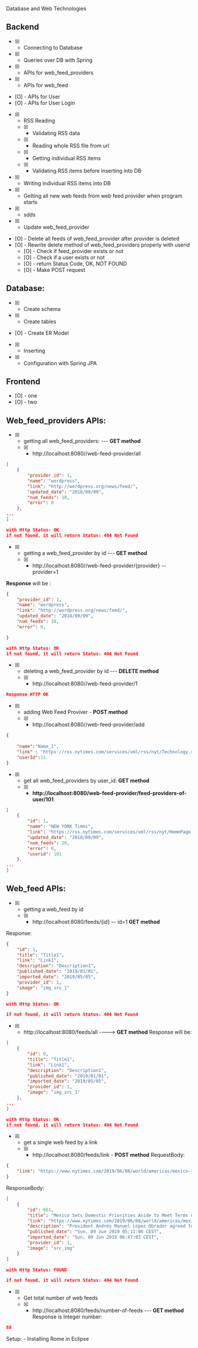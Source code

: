 Database and Web Technologies

## Backend

* [X] - Connecting to Database
* [X] - Queries over DB with Spring

* [X] - APIs for web_feed_providers
* [X] - APIs for web_feed
* [O] - APIs for User
* [O] - APIs for User Login
* [X] - RSS Reading
   * [X] - Validating RSS data
   * [X] - Reading whole RSS file from url
   * [X] - Getting individual RSS items
   * [X] - Validating RSS items before inserting into DB
* [X] - Writing individual RSS items into DB
* [X] - Getting all new web feeds from web feed provider when program starts
* [X] - sdds
* [X] - Update web_feed_provider
* [O] - Delete all feeds of web_feed_provider after provider is deleted
* [O] - Rewrite delete method of web_feed_providers properly with userid
   * [O] - Check if feed_provider exists or not
   * [O] - Check if a user exists or not
   * [O] - return Status Code, OK, NOT FOUND
   * [O] - Make POST request




## Database:

* [X] - Create schema
* [X] - Create tables
* [O] - Create ER Model
* [X] - Inserting
* [X] - Configuration with Spring JPA


## Frontend
* [O] - one
* [O] - two


## Web_feed_providers APIs:

* [X] - getting all web_feed_providers:   --- **GET method**
   * [X] - http://localhost:8080//web-feed-provider/all
```json 
[
    {
        "provider_id": 1,
        "name": "wordpress",
        "link": "http://wordpress.org/news/feed/",
        "updated_date": "2018/09/09",
        "num_feeds": 10,
        "error": 0
    },
...
]

with Http Status: OK
if not found, it will return Status: 404 Not Found
```

* [X] - getting a web_feed_provider by id   --- **GET method**
   * [X] - http://localhost:8080//web-feed-provider/{provider}  -- provider=1

**Response** will be :
```json
{
    "provider_id": 1,
    "name": "wordpress",
    "link": "http://wordpress.org/news/feed/",
    "updated_date": "2018/09/09",
    "num_feeds": 10,
    "error": 0, 

}

with Http Status: OK
if not found, it will return Status: 404 Not Found
```

* [X] - deleting a web_feed_provider by id   --- **DELETE method**
   * [X] - http://localhost:8080//web-feed-provider/1
```json
Response HTTP OK
```

* [X] - adding Web Feed Proviver    - **POST method**
   * [X] - http://localhost:8080//web-feed-provider/add
```json
{
	
	"name":"Name_1",
	"link" : "https://rss.nytimes.com/services/xml/rss/nyt/Technology.xml",
	"userId":11
}

```

* [X] - get all web_feed_providers by user_id:   **GET method**
   * [X] - **http://localhost:8080/web-feed-provider/feed-providers-of-user/101**
```json
[
    {
        "id": 1,
        "name": "NEW YORK Times",
        "link": "https://rss.nytimes.com/services/xml/rss/nyt/HomePage.xml",
        "updated_date": "2018/09/09",
        "num_feeds": 10,
        "error": 0,
        "userid": 101
    },
...
]
```



## Web_feed APIs:
* [X] - getting a web_feed by id
   * [X] - http://localhost:8080/feeds/{id}  -- id=1   **GET method**

Response:
```json
{
    "id": 1,
    "title": "Title1",
    "link": "Link1",
    "description": "Description1",
    "published_date": "2019/01/01",
    "imported_date": "2019/05/05",
    "provider_id": 1,
    "image": "img_src_1"
}

with Http Status: OK

if not found, it will return Status: 404 Not Found
```

* [X] - http://localhost:8080/feeds/all   ---->  **GET method**
Response will be:
```json
[
    {
        "id": 0,
        "title": "Title1",
        "link": "Link1",
        "description": "Description1",
        "published_date": "2019/01/01",
        "imported_date": "2019/05/05",
        "provider_id": 1,
        "image": "img_src_1"
    },
...
]

with Http Status: OK
if not found, it will return Status: 404 Not Found
```


*  [X] - get a single web feed by a link
  * [X] - http://localhost:8080/feeds/link   - **POST method**
RequestBody:
```json
{
    "link": "https://www.nytimes.com/2019/06/08/world/americas/mexico-tariffs-migration.html?emc=rss&partner=rss"
}

```
ResponseBody:
```json
[
    {
        "id": 661,
        "title": "Mexico Sets Domestic Priorities Aside to Meet Terms of U.S. Trade Deal",
        "link": "https://www.nytimes.com/2019/06/08/world/americas/mexico-tariffs-migration.html?emc=rss&partner=rss",
        "description": "President Andrés Manuel López Obrador agreed to divert scant resources to controlling migration instead of fulfilling promises like combating violence.",
        "published_date": "Sun, 09 Jun 2019 05:11:06 CEST",
        "imported_date": "Sun, 09 Jun 2019 06:47:03 CEST",
        "provider_id": 1,
        "image": "src_img"
    }
]

with Http Status: FOUND

if not found, it will return Status: 404 Not Found
```

* [X] - Get total number of web feeds
  * [X] - http://localhost:8080/feeds/number-of-feeds   --- **GET method**
Response is Integer number:
```json
88
```

Setup:
	- Installing Rome in Eclipse

